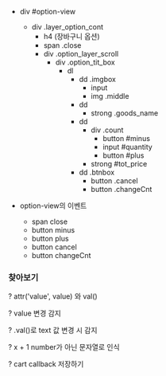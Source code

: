 

* div #option-view
  * div .layer_option_cont 
    * h4 (장바구니 옵션)
    * span .close
    * div .option_layer_scroll
      * div .option_tit_box
        * dl
          * dd .imgbox
            * input
            * img .middle
          * dd
            * strong .goods_name
          * dd
            * div .count
              * button #minus
              * input #quantity
              * button #plus
            * strong #tot_price
          * dd .btnbox
            * button .cancel
            * button .changeCnt



* option-view의 이벤트
  * span close
  * button minus
  * button plus
  * button cancel
  * button changeCnt



### 찾아보기

? attr('value', value) 와 val()

? value 변경 감지

? .val()로 text 값 변경 시 감지

? x + 1  number가 아닌 문자열로 인식

? cart callback 저장하기